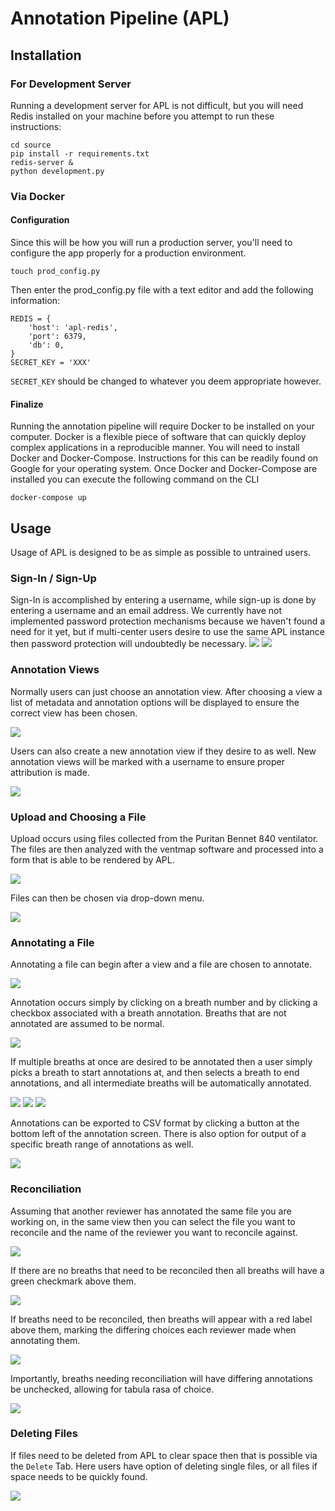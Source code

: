 # Annotation Pipeline (APL)

## Installation

### For Development Server
Running a development server for APL is not difficult, but you will need Redis installed
on your machine before you attempt to run these instructions:

    cd source
    pip install -r requirements.txt
    redis-server &
    python development.py

### Via Docker
#### Configuration
Since this will be how you will run a production server, you'll need to configure the
app properly for a production environment.

    touch prod_config.py

Then enter the prod_config.py file with a text editor and add the following information:

    REDIS = {
        'host': 'apl-redis',
        'port': 6379,
        'db': 0,
    }
    SECRET_KEY = 'XXX'

`SECRET_KEY` should be changed to whatever you deem appropriate however.

#### Finalize
Running the annotation pipeline will require Docker to be installed on your computer.
Docker is a flexible piece of software that can quickly deploy complex applications
in a reproducible manner.  You will need to install Docker and Docker-Compose.
Instructions for this can be readily found on Google for your operating system. Once
Docker and Docker-Compose are installed you can execute the following command on the
CLI

    docker-compose up

## Usage
Usage of APL is designed to be as simple as possible to untrained users.

### Sign-In / Sign-Up
Sign-In is accomplished by entering a username, while sign-up is done by entering a username and an email address.
We currently have not implemented password protection mechanisms because we haven't
found a need for it yet, but if multi-center users desire to use the same APL instance
then password protection will undoubtedly be necessary.
![](images/sign-in.png)
![](images/sign-up.png)

### Annotation Views
Normally users can just choose an annotation view. After choosing a view a list of
metadata and annotation options will be displayed to ensure the correct view has
been chosen.

![](images/choose-view.png)

Users can also create a new annotation view if they desire to as well.
New annotation views will be marked with a username to ensure proper attribution is
made.

![](images/creating-new-views.png)

### Upload and Choosing a File

Upload occurs using files collected from the Puritan Bennet 840 ventilator. The
files are then analyzed with the ventmap software and processed into a form that
is able to be rendered by APL.

![](images/upload-annotation-file.png)

Files can then be chosen via drop-down menu.

![](images/choose-annotation-file.png)

### Annotating a File

Annotating a file can begin after a view and a file are chosen to annotate.

![](images/annotation-graph.png)

Annotation occurs simply by clicking on a breath number and by clicking a checkbox associated
with a breath annotation. Breaths that are not annotated are assumed to be normal.

![](images/single-breath-anno.png)

If multiple breaths at once are desired to be annotated then a user simply picks
a breath to start annotations at, and then selects a breath to end annotations, and
all intermediate breaths will be automatically annotated.

![](images/begin-multi-breath-annotation.png)
![](images/first-multi-breath-annotation.png)
![](images/second-multi-breath-annotation.png)

Annotations can be exported to CSV format by clicking a button at the bottom left
of the annotation screen. There is also option for output of a specific breath
range of annotations as well.

![](images/export-annotation-range.png)

### Reconciliation

Assuming that another reviewer has annotated the same file you are working on, in the
same view then you can select the file you want to reconcile and the name of the
reviewer you want to reconcile against.

![](images/reconciliation-choice.png)

If there are no breaths that need to be reconciled then all breaths will have a green checkmark above them.

![](images/reconciliation-all-green.png)

If breaths need to be reconciled, then breaths will appear with a red label above them, marking the differing choices each reviewer made when annotating them.

![](images/reconciliation-differences.png)

Importantly, breaths needing reconciliation will have differing annotations be unchecked, allowing for tabula rasa of choice.

![](images/reconciliation-tabula-rasa.png)

### Deleting Files

If files need to be deleted from APL to clear space then that is possible via the
`Delete` Tab. Here users have option of deleting single files, or all files if
space needs to be quickly found.

![](images/delete-files.png)
